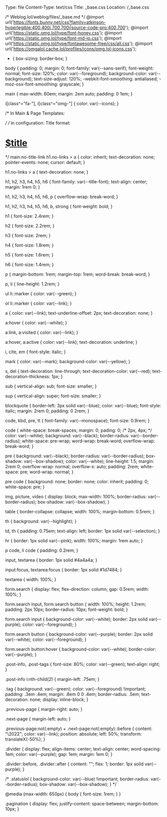 Type: file
Content-Type: text/css
Title: _base.css
Location: /_base.css

/* Weblog.lol/weblog/files/_base.md */
@import url('https://fonts.bunny.net/css?family=atkinson-hyperlegible:400,400i,700,700i|source-code-pro:400,700');
@import url('https://static.omg.lol/type/font-honey.css');
@import url('https://static.omg.lol/type/font-md-io.css');
@import url('https://static.omg.lol/type/fontawesome-free/css/all.css');
@import url('https://omgalol.cache.lol/profiles/icons/omg.lol-icons.css');

* {
  box-sizing: border-box;
}

body {
  padding: 0;
  margin: 0;
  font-family: var(--sans-serif);
  font-weight: normal;
  font-size: 120%;
  color: var(--foreground);
  background-color: var(--background);
  text-size-adjust: 120%;
  -webkit-font-smoothing: antialiased;
  -moz-osx-font-smoothing: grayscale;
}

main {
  max-width: 60em;
  margin: 2em auto;
  padding: 0 1em;
}

i[class^="fa-"],
i[class^="omg-"] {
  color: var(--icons);
}

/* In Main & Page Templates: <main class="no-title-link"> */
/* in configuration: Title format: <h1 class="no-links"><a href="$location">$title</a></h1> */
main.no-title-link h1.no-links > a {
  color: inherit;
  text-decoration: none;
  pointer-events: none;
  cursor: default;
}

h1.no-links > a {
  text-decoration: none;
}

h1,
h2,
h3,
h4,
h5,
h6 {
  font-family: var(--title-font);
  text-align: center;
  margin: 1rem 0;
}

h1,
h2,
h3,
h4,
h5,
h6,
p {
  overflow-wrap: break-word;
}

h1,
h2,
h3,
h4,
h5,
h6,
b,
strong {
  font-weight: bold;
}

h1 {
  font-size: 2.4rem;
}

h2 {
  font-size: 2.2rem;
}

h3 {
  font-size: 2rem;
}

h4 {
  font-size: 1.8rem;
}

h5 {
  font-size: 1.6rem;
}

h6 {
  font-size: 1.4rem;
}

p {
  margin-bottom: 1rem;
  margin-top: 1rem;
  word-break: break-word;
}

p,
li {
  line-height: 1.2rem;
}

ul li::marker {
  color: var(--green);
}

ol li::marker {
  color: var(--link);
}

a {
  color: var(--link);
  text-underline-offset: 2px;
  text-decoration: none;
}

a:hover {
  color: var(--white);
}

a:link,
a:visited {
  color: var(--link);
}

a:hover,
a:active {
  color: var(--link);
  text-decoration: underline;
}

i,
cite,
em {
  font-style: italic;
}

mark {
  color: var(--mark);
  background-color: var(--yellow);
}

s,
del {
  text-decoration: line-through;
  text-decoration-color: var(--red);
  text-decoration-thickness: 1px;
}

sub {
  vertical-align: sub;
  font-size: smaller;
}

sup {
  vertical-align: super;
  font-size: smaller;
}

blockquote {
  border-left: 3px solid var(--blue);
  color: var(--blue);
  font-style: italic;
  margin: 2rem 0;
  padding: 0 2rem;
}

code,
kbd,
pre,
tt {
  font-family: var(--monospace);
  font-size: 0.9rem;
}

code {
  white-space: break-spaces;
  margin: 0;
  pading: 0; /* 2px, 4px; */
  color: var(--white);
  background: var(--black);
  border-radius: var(--border-radius);
  white-space: pre-wrap;
  word-wrap: break-word;
  overflow-wrap: break-word;
}

pre {
  background: var(--black);
  border-radius: var(--border-radius);
  box-shadow: var(--box-shadow);
  color: var(--white);
  line-height: 1.5;
  margin: 2rem 0;
  overflow-wrap: normal;
  overflow-x: auto;
  padding: 2rem;
  white-space: pre;
  word-wrap: normal;
}

pre code {
  background: none;
  border: none;
  color: inherit;
  padding: 0;
  white-space: pre;
}

img,
picture,
video {
  display: block;
  max-width: 100%;
  border-radius: var(--border-radius);
  box-shadow: var(--box-shadow);
}

table {
  border-collapse: collapse;
  width: 100%;
  margin-bottom: 0.5rem;
}

th {
  background: var(--highlight);
}

td,
th {
  padding: 0.75em;
  text-align: left;
  border: 1px solid var(--selection);
}

hr {
  border: 1px solid var(--pink);
  width: 100%;
  margin: 1rem auto;
}

p code,
li code {
  padding: 0.2rem;
}

input,
textarea {
  border: 1px solid #4a4a4a;
}

input:focus,
textarea:focus {
  border: 1px solid #1d7484;
}

textarea {
  width: 100%;
}

form.search {
  display: flex;
  flex-direction: column;
  gap: 0.5rem;
  width: 100%;
}

form.search input,
form.search button {
  width: 100%;
  height: 1.2rem;
  padding: 2px 10px;
  border-radius: 10px;
  font-weight: bold;
}

form.search input {
  background-color: var(--white);
  border: 2px solid var(--purple);
  color: var(--foreground);
}

form.search button {
  background-color: var(--purple);
  border: 2px solid var(--white);
  color: var(--foreground);
}

form.search button:hover {
  background-color: var(--white);
  border-color: var(--purple);
}

.post-info,
.post-tags {
  font-size: 80%;
  color: var(--green);
  text-align: right;
}

.post-info i:nth-child(2) {
  margin-left: .75em;
}

.tag {
  background: var(--green);
  color: var(--foreground) !important;
  padding: .3em .4em;
  margin: .8em 0 0 .4em;
  border-radius: .5em;
  text-decoration: none;
  display: inline-block;
}

.previous-page {
  margin-right: auto;
}

.next-page {
  margin-left: auto;
}

.previous-page:not(:empty) + .next-page:not(:empty)::before {
  content: "\2022";
  color: var(--link);
  position: absolute;
  left: 50%;
  transform: translateX(-50%);
}

.divider {
  display: flex;
  align-items: center;
  text-align: center;
  word-spacing: 1em;
  color: var(--purple);
  gap: 1em;
  margin: 1em 0;
}

.divider::before,
.divider::after {
  content: "";
  flex: 1;
  border: 1px solid var(--purple);
}

/* .statuslol {
  background-color: var(--blue) !important;
  border-radius: var(--border-radius);
  box-shadow: var(--box-shadow);
} */

@media (max-width: 650px) {
  body {
    font-size: 1rem;
  }
}

.pagination {
  display: flex;
  justify-content: space-between;
  margin-bottom: 10px;
}
